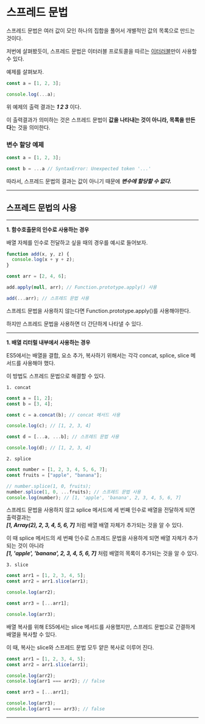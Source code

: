 # **스프레드 문법**

스프레드 문법은 여러 값이 모인 하나의 집합을 풀어서 개별적인 값의 목록으로 만드는 것이다.

저번에 살펴봤듯이, 스프레드 문법은 이터러블 프로토콜을 따르는 [이터러블](https://github.com/GeonwooShin/TIL/blob/master/JS/iterable.md)만이 사용할 수 있다.

예제를 살펴보자.

```js
const a = [1, 2, 3];

console.log(...a);
```

위 예제의 출력 결과는 **_1 2 3_** 이다.

이 출력결과가 의미하는 것은 스프레드 문법이 **값을 나타내는 것이 아니라, 목록을 만든다**는 것을 의미한다.

### **변수 할당 예제**

```js
const a = [1, 2, 3];

const b = ...a // SyntaxError: Unexpected token '...'
```

따라서, 스프레드 문법의 결과는 값이 아니기 때문에 **_변수에 할당할 수 없다._**

---

## **스프레드 문법의 사용**

---

**1. 함수호출문의 인수로 사용하는 경우**

배열 자체를 인수로 전달하고 싶을 때의 경우를 예시로 들어보자.

```js
function add(x, y, z) {
  console.log(x + y + z);
}

const arr = [2, 4, 6];

add.apply(null, arr); // Function.prototype.apply() 사용

add(...arr); // 스프레드 문법 사용
```

스프레드 문법을 사용하지 않는다면 Function.prototype.apply()를 사용해야한다.

하지만 스프레드 문법을 사용하면 더 간단하게 나타낼 수 있다.

---

**1. 배열 리터럴 내부에서 사용하는 경우**

ES5에서는 배열을 결합, 요소 추가, 복사하기 위해서는 각각 concat, splice, slice 메서드를 사용해야 했다.

이 방법도 스프레드 문법으로 해결할 수 있다.

`1. concat`

```js
const a = [1, 2];
const b = [3, 4];

const c = a.concat(b); // concat 메서드 사용

console.log(c); // [1, 2, 3, 4]

const d = [...a, ...b]; // 스프레드 문법 사용

console.log(d); // [1, 2, 3, 4]
```

`2. splice`

```js
const number = [1, 2, 3, 4, 5, 6, 7];
const fruits = ["apple", "banana"];

// number.splice(1, 0, fruits);
number.splice(1, 0, ...fruits); // 스프레드 문법 사용
console.log(number); // [1, 'apple', 'banana', 2, 3, 4, 5, 6, 7]
```

스프레드 문법을 사용하지 않고 splice 메서드에 세 번째 인수로 배열을 전달하게 되면 출력결과는  
**_[1, Array(2), 2, 3, 4, 5, 6, 7]_** 처럼 배열 배열 자체가 추가되는 것을 알 수 있다.

이 때 splice 메서드의 세 번째 인수로 스프레드 문법을 사용하게 되면 배열 자체가 추가되는 것이 아니라  
**_[1, 'apple', 'banana', 2, 3, 4, 5, 6, 7]_** 처럼 배열의 목록이 추가되는 것을 알 수 있다.

`3. slice`

```js
const arr1 = [1, 2, 3, 4, 5];
const arr2 = arr1.slice(arr1);

console.log(arr2);

const arr3 = [...arr1];

console.log(arr3);
```

배열 복사를 위해 ES5에서는 slice 메서드를 사용했지만, 스프레드 문법으로 간결하게 배열을 복사할 수 있다.

이 때, 복사는 slice와 스프레드 문법 모두 얕은 복사로 이루어 진다.

```js
const arr1 = [1, 2, 3, 4, 5];
const arr2 = arr1.slice(arr1);

console.log(arr2);
console.log(arr1 === arr2); // false

const arr3 = [...arr1];

console.log(arr3);
console.log(arr1 === arr3); // false
```

---
